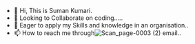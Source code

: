 - 👋 Hi, This is Suman Kumari.
- 🌱 Looking to Collaborate on coding.....
- 💞️ Eager to apply my Skills and knowledge in an organisation..
- 📫 How to reach me through![Scan_page-0003 (2)](https://user-images.githubusercontent.com/92750634/157606700-f8953025-7615-4bff-898a-d28762ffe749.jpg)
 email..

<!---
SUMAN1KUMARI/SUMAN1KUMARI is a ✨ special ✨ repository because its `README.md` (this file) appears on your GitHub profile.
You can click the Preview link to take a look at your changes.
--->
